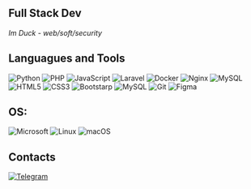 ## Full Stack Dev

*Im Duck - web/soft/security*

## Languagues and Tools

![Python](https://img.shields.io/badge/Python-3776AB?style=for-the-badge&logo=python&logoColor=white)
![PHP](https://img.shields.io/badge/PHP-777BB4?style=for-the-badge&logo=php&logoColor=white)
![JavaScript](https://img.shields.io/badge/-JavaScript-262424?style=for-the-badge&logo=javascript)
![Laravel](https://img.shields.io/badge/laravel-%23FF2D20.svg?style=for-the-badge&logo=laravel&logoColor=white)
![Docker](https://img.shields.io/badge/docker-%230db7ed.svg?style=for-the-badge&logo=docker&logoColor=white)
![Nginx](https://img.shields.io/badge/nginx-%23009639.svg?style=for-the-badge&logo=nginx&logoColor=white)
![MySQL](https://img.shields.io/badge/mysql-%2300f.svg?style=for-the-badge&logo=mysql&logoColor=white)
![HTML5](https://img.shields.io/badge/-HTML5-262424?style=for-the-badge&logo=HTML5)
![CSS3](https://img.shields.io/badge/-CSS3-262424?style=for-the-badge&logo=CSS3&logoColor=1572B6)
![Bootstarp](https://img.shields.io/badge/Bootstrap-563D7C?style=for-the-badge&logo=bootstrap&logoColor=white)
![MySQL](https://img.shields.io/badge/MySQL-262424?style=for-the-badge&logo=MySQL)
![Git](https://img.shields.io/badge/Git-262424?style=for-the-badge&logo=Git)
![Figma](https://img.shields.io/badge/Figma-262424?style=for-the-badge&logo=Figma)

## OS:

![Microsoft](https://img.shields.io/badge/Microsoft-666666?style=for-the-badge&logo=microsoft&logoColor=white)
![Linux](https://img.shields.io/badge/Linux-FCC624?style=for-the-badge&logo=linux&logoColor=black)
![macOS](https://img.shields.io/badge/mac%20os-000000?style=for-the-badge&logo=macos&logoColor=F0F0F0)

## Contacts

[![Telegram](https://img.shields.io/badge/Telegram-262424?style=for-the-badge&logo=Telegram)](https://t.me/tsduck)
